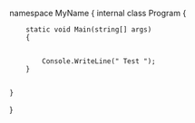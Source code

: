 namespace MyName
{
    internal class Program
    {

        static void Main(string[] args)
        {


            Console.WriteLine(" Test ");
        }


    }

}
